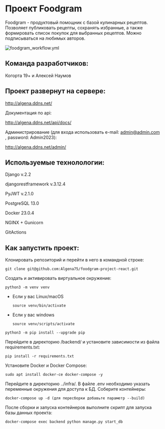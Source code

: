 # Проект Foodgram
Foodgram - продуктовый помощник с базой кулинарных рецептов. Позволяет публиковать рецепты, сохранять избранные, а также формировать список покупок для выбранных рецептов. Можно подписываться на любимых авторов.

![foodgram_workflow.yml](https://github.com/Algena75/foodgram-project-react/actions/workflows/foodgram_workflow.yml/badge.svg)

## Команда разработчиков:
Когорта 19+ и
Алексей Наумов

## Проект развернут на сервере:

http://algena.ddns.net/


Документация по api:


http://algena.ddns.net/api/docs/


Администрирование (для входа использовать e-mail: admin@admin.com , password: Admin2023):


http://algena.ddns.net/admin/


## Используемые технолологии:

Django v.2.2

djangorestframework v.3.12.4

PyJWT v.2.1.0

PostgreSQL 13.0

Docker 23.0.4

NGINX + Gunicorn

GitActions

## Как запустить проект:

Клонировать репозиторий и перейти в него в командной строке:

```
git clone git@github.com:Algena75/foodgram-project-react.git
```

Cоздать и активировать виртуальное окружение:

```
python3 -m venv venv
```

* Если у вас Linux/macOS

    ```
    source venv/bin/activate
    ```

* Если у вас windows

    ```
    source venv/scripts/activate
    ```

```
python3 -m pip install --upgrade pip
```

Перейдите в директорию /backend/ и установите зависимости из файла requirements.txt:

```
pip install -r requirements.txt
```

Установите Docker и Docker Compose:

```
sudo apt install docker-ce docker-compose -y
```

Перейдите в директорию ../infra/. В файле .env необходимо указать переменные окружения для доступа к БД.
Соберите контейнеры:

```
docker-compose up -d (для пересборки добавьте параметр --build)
```

После сборки и запуска контейнеров выполните скрипт для запуска базы данных проекта:

```
docker-compose exec backend python manage.py start_db
```
